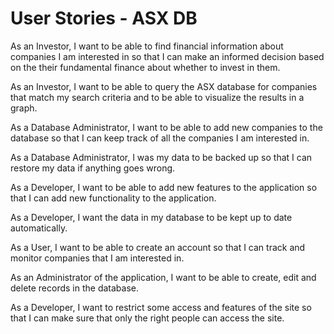 # User Stories - ASX DB

As an Investor, I want to be able to find financial information about companies I am interested in so that I can make an informed decision based on the their fundamental finance about whether to invest in them.

As an Investor, I want to be able to query the ASX database for companies that match my search criteria and to be able to visualize the results in a graph. 

As a Database Administrator, I want to be able to add new companies to the database so that I can keep track of all the companies I am interested in.

As a Database Administrator, I was my data to be backed up so that I can restore my data if anything goes wrong.

As a Developer, I want to be able to add new features to the application so that I can add new functionality to the application.

As a Developer, I want the data in my database to be kept up to date automatically.

As a User, I want to be able to create an account so that I can track and monitor companies that I am interested in.

As an Administrator of the application, I want to be able to create, edit and delete records in the database.

As a Developer, I want to restrict some access and features of the site so that I can make sure that only the right people can access the site.

